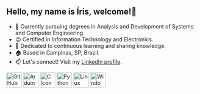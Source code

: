 ## Hello, my name is Íris, welcome!👋


- 🔭 Currently pursuing degrees in Analysis and Development of Systems and Computer Engineering.
- 😉 Certified in Information Technology and Electronics.
- 💬 Dedicated to continuous learning and sharing knowledge.
- 🏠 Based in Campinas, SP, Brazil.
- 📫 Let's connect! Visit my <a href="https://www.linkedin.com/in/irisgrillo/" target="_blank">LinkedIn profile</a>.

<div>
  <img src="https://cdn.jsdelivr.net/gh/devicons/devicon@latest/icons/github/github-original.svg" width="40" height="40" alt="GitHub Icon" />


<img src="https://cdn.jsdelivr.net/gh/devicons/devicon@latest/icons/arduino/arduino-original.svg"  width="40" height="40" alt="Arduino Icon" /> 

<img src="https://cdn.jsdelivr.net/gh/devicons/devicon@latest/icons/c/c-original.svg" width="40" height="40" alt="C Icon" />

<img src="https://cdn.jsdelivr.net/gh/devicons/devicon@latest/icons/python/python-original-wordmark.svg" width="40" height="40" alt="Python Icon"/>
  

<img src="https://cdn.jsdelivr.net/gh/devicons/devicon@latest/icons/linux/linux-original.svg" width="40" height="40" alt="Linux Icon" />

<img src="https://cdn.jsdelivr.net/gh/devicons/devicon@latest/icons/windows8/windows8-original.svg"  width="40" height="40" alt="Windows Icon"  />
          
</div> 
